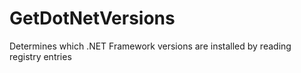 # GetDotNetVersions
Determines which .NET Framework versions are installed by reading registry entries
